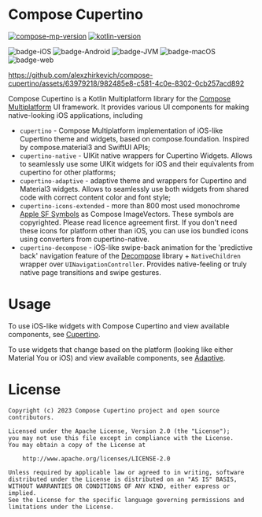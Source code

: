 # Compose Cupertino

[![compose-mp-version](https://img.shields.io/badge/compose--multiplatform-1.6.1-blue)](https://github.com/JetBrains/compose-multiplatform)
[![kotlin-version](https://img.shields.io/badge/kotlin-1.9.23-blue)](https://github.com/JetBrains/compose-jb)

![badge-iOS](https://img.shields.io/badge/Platform-iOS-lightgray)
![badge-Android](https://img.shields.io/badge/Platform-Android-brightgreen)
![badge-JVM](https://img.shields.io/badge/Platform-JVM-orange)
![badge-macOS](https://img.shields.io/badge/Platform-macOS-purple)
![badge-web](https://img.shields.io/badge/Platform-Web-blue)


https://github.com/alexzhirkevich/compose-cupertino/assets/63979218/982485e8-c581-4c0e-8302-0cb257acd892


Compose Cupertino is a Kotlin Multiplatform library for the [Compose Multiplatform](https://github.com/JetBrains/compose-multiplatform) UI framework.
It provides various UI components for making native-looking iOS applications, including
- `cupertino` - Compose Multiplatform implementation of iOS-like Cupertino theme and widgets, based on compose.foundation. Inspired by compose.material3 and SwiftUI APIs;
- `cupertino-native` - UIKit native wrappers for Cupertino Widgets. Allows to seamlessly use some UIKit widgets for iOS and their equivalents from cupertino for other platforms;
- `cupertino-adaptive` - adaptive theme and wrappers for Cupertino and Material3 widgets. Allows to seamlessly use both widgets from shared code with correct content color and font style;
- `cupertino-icons-extended` - more than 800 most used monochrome [Apple SF Symbols](https://developer.apple.com/sf-symbols/) as Compose ImageVectors.
These symbols are copyrighted. Please read licence agreement first.
If you don't need these icons for platform other than iOS, you can use ios bundled icons using converters from cupertino-native. 
- `cupertino-decompose` - iOS-like swipe-back animation for the 'predictive back' navigation feature of the [Decompose](https://github.com/arkivanov/Decompose) library + `NativeChildren` wrapper over `UINavigationController`.
Provides native-feeling or truly native page transitions and swipe gestures.

# Usage

To use iOS-like widgets with Compose Cupertino and view available components, see [Cupertino](docs/Cupertino.md).

To use widgets that change based on the platform (looking like either Material You or iOS) and view available
components, see [Adaptive](docs/Adaptive.md).

# License

```
Copyright (c) 2023 Compose Cupertino project and open source contributors.

Licensed under the Apache License, Version 2.0 (the "License");
you may not use this file except in compliance with the License.
You may obtain a copy of the License at

    http://www.apache.org/licenses/LICENSE-2.0
    
Unless required by applicable law or agreed to in writing, software
distributed under the License is distributed on an "AS IS" BASIS,
WITHOUT WARRANTIES OR CONDITIONS OF ANY KIND, either express or implied.
See the License for the specific language governing permissions and
limitations under the License.
```

